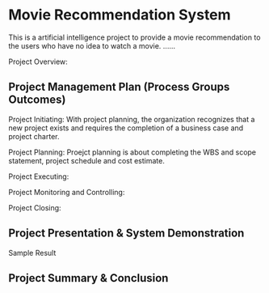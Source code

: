 # Movie Recommendation System
This is a artificial intelligence project to provide a movie recommendation to the users who have no idea to watch a movie. ...... 

Project Overview: 



## Project Management Plan (Process Groups Outcomes)



Project Initiating:
With project planning, the organization recognizes that a new project exists and requires the completion of a business case and project charter. 

Project Planning:
Proejct planning is about completing the WBS and scope statement, project schedule and cost estimate. 

Project Executing:


Project Monitoring and Controlling:


Project Closing:



## Project Presentation & System Demonstration

Sample Result

## Project Summary & Conclusion
